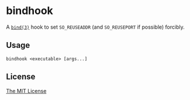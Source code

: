 # bindhook

A [`bind(3)`](https://pubs.opengroup.org/onlinepubs/9799919799/functions/bind.html) hook to set `SO_REUSEADDR` (and `SO_REUSEPORT` if possible) forcibly.

## Usage

```
bindhook <executable> [args...]
```

## License
[The MIT License](LICENSE)
